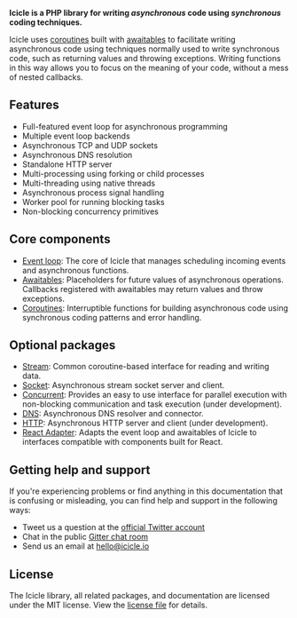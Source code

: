 **Icicle is a PHP library for writing *asynchronous* code using *synchronous* coding techniques.**

Icicle uses [coroutines] built with [awaitables] to facilitate writing asynchronous code using techniques normally used to write synchronous code, such as returning values and throwing exceptions. Writing functions in this way allows you to focus on the meaning of your code, without a mess of nested callbacks.


## Features
- Full-featured event loop for asynchronous programming
- Multiple event loop backends
- Asynchronous TCP and UDP sockets
- Asynchronous DNS resolution
- Standalone HTTP server
- Multi-processing using forking or child processes
- Multi-threading using native threads
- Asynchronous process signal handling
- Worker pool for running blocking tasks
- Non-blocking concurrency primitives


## Core components
- [Event loop](api/loop.md): The core of Icicle that manages scheduling incoming events and asynchronous functions.
- [Awaitables](api/awaitable.md): Placeholders for future values of asynchronous operations. Callbacks registered with awaitables may return values and throw exceptions.
- [Coroutines](api/coroutine.md): Interruptible functions for building asynchronous code using synchronous coding patterns and error handling.


## Optional packages
- [Stream](https://github.com/icicleio/stream): Common coroutine-based interface for reading and writing data.
- [Socket](https://github.com/icicleio/socket): Asynchronous stream socket server and client.
- [Concurrent](https://github.com/icicleio/concurrent): Provides an easy to use interface for parallel execution with non-blocking communication and task execution (under development).
- [DNS](https://github.com/icicleio/dns): Asynchronous DNS resolver and connector.
- [HTTP](https://github.com/icicleio/http): Asynchronous HTTP server and client (under development).
- [React Adapter](https://github.com/icicleio/react-adaptor): Adapts the event loop and awaitables of Icicle to interfaces compatible with components built for React.


## Getting help and support
If you're experiencing problems or find anything in this documentation that is confusing or misleading, you can find help and support in the following ways:

- Tweet us a question at the [official Twitter account](https://twitter.com/icicleio)
- Chat in the public [Gitter chat room](https://gitter.im/icicleio/icicle)
- Send us an email at [hello@icicle.io](mailto:hello@icicle.io)


## License
The Icicle library, all related packages, and documentation are licensed under the MIT license. View the [license file](https://github.com/icicleio/icicle/blob/master/LICENSE) for details.


[loop]:         manual/loop.md
[awaitables]:   manual/awaitables.md
[coroutines]:   manual/coroutines.md
[dns]:          api/dns.md
